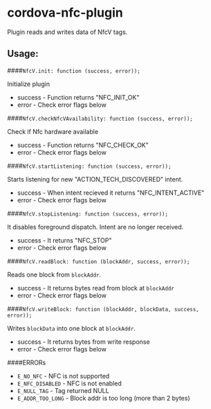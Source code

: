 # cordova-nfc-plugin

Plugin reads and writes data of NfcV tags.

Usage:
----------------------------------------------------

####`NfcV.init: function (success, error));`

Initialize plugin

* success - Function returns "NFC_INIT_OK"
* error - Check error flags below


####`NfcV.checkNfcVAvailability: function (success, error));`

Check if Nfc hardware available

* success - Function returns "NFC_CHECK_OK"
* error - Check error flags below


####`NfcV.startListening: function (success, error));`

Starts listening for new "ACTION_TECH_DISCOVERED" intent.

* success - When intent recieved it returns "NFC_INTENT_ACTIVE"
* error - Check error flags below


####`NfcV.stopListening: function (success, error));`

It disables foreground dispatch. Intent are no longer received.

* success - It returns "NFC_STOP"
* error - Check error flags below


####`NfcV.readBlock: function (blockAddr, success, error));`

Reads one block from `blockAddr`.

* success - It returns bytes read from block at `blockAddr`
* error - Check error flags below


####`NfcV.writeBlock: function (blockAddr, blockData, success, error));`

Writes `blockData` into one block at `blockAddr`.

* success - It returns bytes from write response
* error - Check error flags below


####ERRORs

* `E_NO_NFC` - NFC is not supported
* `E_NFC_DISABLED` - NFC is not enabled
* `E_NULL_TAG` - Tag returned NULL
* `E_ADDR_TOO_LONG` - Block addr is too long (more than 2 bytes)